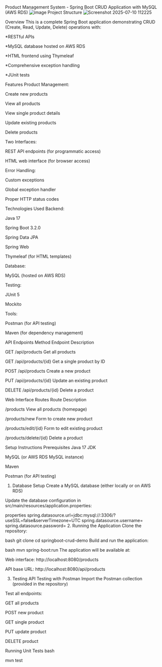 Product Management System - Spring Boot CRUD Application with MySQL (AWS RDS)
![image](https://github.com/user-attachments/assets/4ef8d9ff-05b2-446f-ab87-f460e7db1a2b)
Project Structure
![Screenshot 2025-07-10 112225](https://github.com/user-attachments/assets/59fc9cd6-ea14-4d0e-8399-f6d6832540c9)

Overview
This is a complete Spring Boot application demonstrating CRUD (Create, Read, Update, Delete) operations with:

*RESTful APIs

*MySQL database hosted on AWS RDS

*HTML frontend using Thymeleaf

*Comprehensive exception handling

*JUnit tests

Features
Product Management:

Create new products

View all products

View single product details

Update existing products

Delete products

Two Interfaces:

REST API endpoints (for programmatic access)

HTML web interface (for browser access)

Error Handling:

Custom exceptions

Global exception handler

Proper HTTP status codes

Technologies Used
Backend:

Java 17

Spring Boot 3.2.0

Spring Data JPA

Spring Web

Thymeleaf (for HTML templates)

Database:

MySQL (hosted on AWS RDS)

Testing:

JUnit 5

Mockito

Tools:

Postman (for API testing)

Maven (for dependency management)

API Endpoints
Method	Endpoint	Description

GET	/api/products	Get all products

GET	/api/products/{id}	Get a single product by ID

POST	/api/products	Create a new product

PUT	/api/products/{id}	Update an existing product

DELETE	/api/products/{id}	Delete a product

Web Interface Routes
Route	Description

/products	View all products (homepage)

/products/new	Form to create new product

/products/edit/{id}	Form to edit existing product

/products/delete/{id}	Delete a product

Setup Instructions
Prerequisites
Java 17 JDK

MySQL (or AWS RDS MySQL instance)

Maven

Postman (for API testing)

1. Database Setup
Create a MySQL database (either locally or on AWS RDS)

Update the database configuration in src/main/resources/application.properties:

properties
spring.datasource.url=jdbc:mysql://<your-rds-endpoint>:3306/<database-name>?useSSL=false&serverTimezone=UTC
spring.datasource.username=<your-username>
spring.datasource.password=<your-password>
2. Running the Application
Clone the repository:

bash
git clone <repository-url>
cd springboot-crud-demo
Build and run the application:

bash
mvn spring-boot:run
The application will be available at:

Web interface: http://localhost:8080/products

API base URL: http://localhost:8080/api/products

3. Testing
API Testing with Postman
Import the Postman collection (provided in the repository)

Test all endpoints:

GET all products

POST new product

GET single product

PUT update product

DELETE product

Running Unit Tests
bash

mvn test





